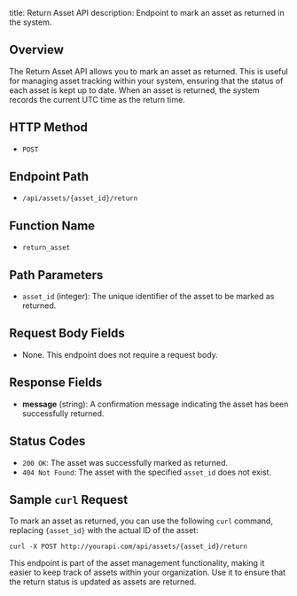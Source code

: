title: Return Asset API
description: Endpoint to mark an asset as returned in the system.

## Overview

The Return Asset API allows you to mark an asset as returned. This is useful for managing asset tracking within your system, ensuring that the status of each asset is kept up to date. When an asset is returned, the system records the current UTC time as the return time.

## HTTP Method

- `POST`

## Endpoint Path

- `/api/assets/{asset_id}/return`

## Function Name

- `return_asset`

## Path Parameters

- `asset_id` (integer): The unique identifier of the asset to be marked as returned.

## Request Body Fields

- None. This endpoint does not require a request body.

## Response Fields

- **message** (string): A confirmation message indicating the asset has been successfully returned.

## Status Codes

- `200 OK`: The asset was successfully marked as returned.
- `404 Not Found`: The asset with the specified `asset_id` does not exist.

## Sample `curl` Request

To mark an asset as returned, you can use the following `curl` command, replacing `{asset_id}` with the actual ID of the asset:

```
curl -X POST http://yourapi.com/api/assets/{asset_id}/return
```

This endpoint is part of the asset management functionality, making it easier to keep track of assets within your organization. Use it to ensure that the return status is updated as assets are returned.